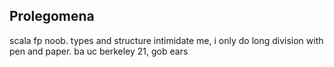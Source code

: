 ## Prolegomena

scala fp noob. types and structure intimidate me, i only do long division with pen and paper. ba uc berkeley 21, gob ears
